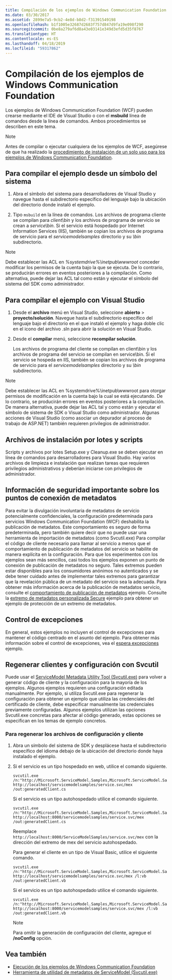 ```yaml
---
title: Compilación de los ejemplos de Windows Communication Foundation
ms.date: 03/30/2017
ms.assetid: 2899e7a5-9cb2-4e8d-b8d2-f31391549198
ms.openlocfilehash: b1f1005e32687d2683f757d847d9fa19e098f290
ms.sourcegitcommit: 0be8a279af6d8a43e03141e349d3efd5d35f8767
ms.translationtype: HT
ms.contentlocale: es-ES
ms.lasthandoff: 04/18/2019
ms.locfileid: "59317862"
---
```

# <a name="building-the-windows-communication-foundation-samples"></a>Compilación de los ejemplos de Windows Communication Foundation

Los ejemplos de Windows Communication Foundation (WCF) pueden crearse mediante el IDE de Visual Studio o con el **msbuild** línea de comandos desde la línea de comandos. Ambos procedimientos se describen en este tema.

> [!NOTE]
> Antes de compilar o ejecutar cualquiera de los ejemplos de WCF, asegúrese de que ha realizado la [procedimiento de instalación de un solo uso para los ejemplos de Windows Communication Foundation](../../../../docs/framework/wcf/samples/one-time-setup-procedure-for-the-wcf-samples.md).

## <a name="to-build-the-sample-using-a-command-prompt"></a>Para compilar el ejemplo desde un símbolo del sistema

1. Abra el símbolo del sistema para desarrolladores de Visual Studio y navegue hasta el subdirectorio específico del lenguaje bajo la ubicación del directorio donde instaló el ejemplo.

2. Tipo `msbuild` en la línea de comandos. Los archivos de programa cliente se compilan para *client\bin* y los archivos de programa de servicio se crean a *service\bin*. Si el servicio está hospedado por Internet Information Services (IIS), también se copian los archivos de programa de servicio para el *servicemodelsamples* directorio y su *\bin* subdirectorio.

> [!NOTE]
> Debe establecer las ACL en *%systemdrive%\inetpub\wwwroot* conceder modificar los permisos de la cuenta bajo la que se ejecuta. De lo contrario, se producirán errores en eventos posteriores a la compilación. Como alternativa, puede dejar las ACL tal como están y ejecutar el símbolo del sistema del SDK como administrador.

## <a name="to-build-the-sample-using-visual-studio"></a>Para compilar el ejemplo con Visual Studio

1. Desde el **archivo** menú en Visual Studio, seleccione **abierto** > **proyecto/solución**. Navegue hasta el subdirectorio específico del lenguaje bajo el directorio en el que instaló el ejemplo y haga doble clic en el icono del archivo .sln para abrir la solución en Visual Studio.

1. Desde el **compilar** menú, seleccione **recompilar solución**.

   Los archivos de programa del cliente se compilan en client\bin y los archivos de programa del servicio se compilan en service\bin. Si el servicio se hospeda en IIS, también se copian los archivos de programa de servicio para el *servicemodelsamples* directorio y su *\bin* subdirectorio.

> [!NOTE]
> Debe establecer las ACL en %systemdrive%\inetpub\wwwroot para otorgar permisos de modificación en la cuenta bajo la cual se está ejecutando. De lo contrario, se producirán errores en eventos posteriores a la compilación. De manera alternativa, puede dejar las ACL tal y como están y ejecutar el símbolo de sistema de SDK o Visual Studio como administrador. Algunas acciones de Visual Studio (como asociar un depurador al proceso de trabajo de ASP.NET) también requieren privilegios de administrador.

## <a name="setup-batch-files-and-scripts"></a>Archivos de instalación por lotes y scripts
 Scripts y archivos por lotes Setup.exe y Cleanup.exe se deben ejecutar en línea de comandos para desarrolladores para Visual Studio. Hay varios archivos de limpieza e instalación que realizan tareas que requieren privilegios administrativos y deberían iniciarse con privilegios de administrador.

## <a name="important-security-information-about-metadata-endpoints"></a>Información de seguridad importante sobre los puntos de conexión de metadatos
 Para evitar la divulgación involuntaria de metadatos de servicio potencialmente confidenciales, la configuración predeterminada para servicios Windows Communication Foundation (WCF) deshabilita la publicación de metadatos. Este comportamiento es seguro de forma predeterminada, pero también quiere decir que no puede usar una herramienta de importación de metadatos (como Svcutil.exe) Para compilar el código de cliente necesario para llamar al servicio a menos que el comportamiento de publicación de metadatos del servicio se habilite de manera explícita en la configuración. Para que los experimentos con los ejemplos sean más sencillos, casi todos los ejemplos exponen un punto de conexión de publicación de metadatos no seguro. Tales extremos pueden estar disponibles para los consumidores anónimos no autenticados y se debe tener cuidado antes de implementar tales extremos para garantizar que la revelación pública de un metadato del servicio sea la adecuada. Para obtener más información acerca de la publicación de metadatos servicio, consulte el [comportamiento de publicación de metadatos](../../../../docs/framework/wcf/samples/metadata-publishing-behavior.md) ejemplo. Consulte la [extremo de metadatos personalizada Secure](../../../../docs/framework/wcf/samples/custom-secure-metadata-endpoint.md) ejemplo para obtener un ejemplo de protección de un extremo de metadatos.

## <a name="exception-handling"></a>Control de excepciones
 En general, estos ejemplos no incluyen el control de excepciones para mantener el código centrado en el asunto del ejemplo. Para obtener más información sobre el control de excepciones, vea el [espera excepciones](../../../../docs/framework/wcf/samples/expected-exceptions.md) ejemplo.

## <a name="regenerating-clients-and-configuration-with-svcutil"></a>Regenerar clientes y configuración con Svcutil
 Puede usar el [ServiceModel Metadata Utility Tool (Svcutil.exe)](../../../../docs/framework/wcf/servicemodel-metadata-utility-tool-svcutil-exe.md) para volver a generar código de cliente y la configuración para la mayoría de los ejemplos. Algunos ejemplos requieren una configuración editada manualmente. Por ejemplo, si utiliza Svcutil.exe para regenerar la configuración para obtener un ejemplo que utiliza las credenciales del certificado de cliente, debe especificar manualmente las credenciales previamente configuradas. Algunos ejemplos utilizan las opciones Svcutil.exe concretas para afectar al código generado, estas opciones se especifican en los temas de ejemplo concretos.

### <a name="to-regenerate-the-client-and-configuration-files"></a>Para regenerar los archivos de configuración y cliente

1. Abra un símbolo del sistema de SDK y desplácese hasta el subdirectorio específico del idioma debajo de la ubicación del directorio donde haya instalado el ejemplo.

2. Si el servicio es un tipo hospedado en web, utilice el comando siguiente.

    ```
    svcutil.exe /n:"http://Microsoft.ServiceModel.Samples,Microsoft.ServiceModel.Samples" http://localhost/servicemodelsamples/service.svc/mex /out:generatedClient.cs
    ```

     Si el servicio es un tipo autohospedado utilice el comando siguiente.

    ```
    svcutil.exe /n:"http://Microsoft.ServiceModel.Samples,Microsoft.ServiceModel.Samples" http://localhost:8000/servicemodelsamples/service.svc/mex /out:generatedClient.cs
    ```

     Reemplace `http://localhost:8000/ServiceModelSamples/service.svc/mex` con la dirección del extremo de mex del servicio autohospedado.

     Para generar el cliente en un tipo de Visual Basic, utilice el siguiente comando.

    ```
    svcutil.exe /n:"http://Microsoft.ServiceModel.Samples,Microsoft.ServiceModel.Samples" http://localhost/servicemodelsamples/service.svc/mex /l:vb /out:generatedClient.vb
    ```

     Si el servicio es un tipo autohospedado utilice el comando siguiente.

    ```
    svcutil.exe /n:"http://Microsoft.ServiceModel.Samples,Microsoft.ServiceModel.Samples" http://localhost:8000/servicemodelsamples/service.svc/mex /l:vb /out:generatedClient.vb
    ```

    > [!NOTE]
    > Para omitir la generación de configuración del cliente, agregue el **/noConfig** opción.

## <a name="see-also"></a>Vea también

- [Ejecución de los ejemplos de Windows Communication Foundation](../../../../docs/framework/wcf/samples/running-the-samples.md)
- [Herramienta de utilidad de metadatos de ServiceModel (Svcutil.exe)](../../../../docs/framework/wcf/servicemodel-metadata-utility-tool-svcutil-exe.md)
